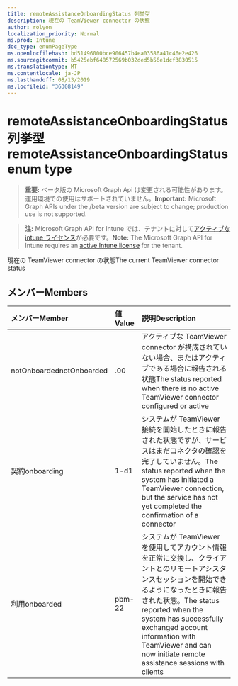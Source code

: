 ```yaml
---
title: remoteAssistanceOnboardingStatus 列挙型
description: 現在の TeamViewer connector の状態
author: rolyon
localization_priority: Normal
ms.prod: Intune
doc_type: enumPageType
ms.openlocfilehash: bd51496000bce906457b4ea03586a41c46e2e426
ms.sourcegitcommit: b5425ebf648572569b032ded5b56e1dcf3830515
ms.translationtype: MT
ms.contentlocale: ja-JP
ms.lasthandoff: 08/13/2019
ms.locfileid: "36308149"
---
```

# <a name="remoteassistanceonboardingstatus-enum-type"></a><span data-ttu-id="464c5-103">remoteAssistanceOnboardingStatus 列挙型</span><span class="sxs-lookup"><span data-stu-id="464c5-103">remoteAssistanceOnboardingStatus enum type</span></span>

> <span data-ttu-id="464c5-104">**重要:** ベータ版の Microsoft Graph Api は変更される可能性があります。運用環境での使用はサポートされていません。</span><span class="sxs-lookup"><span data-stu-id="464c5-104">**Important:** Microsoft Graph APIs under the /beta version are subject to change; production use is not supported.</span></span>

> <span data-ttu-id="464c5-105">**注:** Microsoft Graph API for Intune では、テナントに対して[アクティブな intune ライセンス](https://go.microsoft.com/fwlink/?linkid=839381)が必要です。</span><span class="sxs-lookup"><span data-stu-id="464c5-105">**Note:** The Microsoft Graph API for Intune requires an [active Intune license](https://go.microsoft.com/fwlink/?linkid=839381) for the tenant.</span></span>

<span data-ttu-id="464c5-106">現在の TeamViewer connector の状態</span><span class="sxs-lookup"><span data-stu-id="464c5-106">The current TeamViewer connector status</span></span>

## <a name="members"></a><span data-ttu-id="464c5-107">メンバー</span><span class="sxs-lookup"><span data-stu-id="464c5-107">Members</span></span>
|<span data-ttu-id="464c5-108">メンバー</span><span class="sxs-lookup"><span data-stu-id="464c5-108">Member</span></span>|<span data-ttu-id="464c5-109">値</span><span class="sxs-lookup"><span data-stu-id="464c5-109">Value</span></span>|<span data-ttu-id="464c5-110">説明</span><span class="sxs-lookup"><span data-stu-id="464c5-110">Description</span></span>|
|:---|:---|:---|
|<span data-ttu-id="464c5-111">notOnboarded</span><span class="sxs-lookup"><span data-stu-id="464c5-111">notOnboarded</span></span>|<span data-ttu-id="464c5-112">.0</span><span class="sxs-lookup"><span data-stu-id="464c5-112">0</span></span>|<span data-ttu-id="464c5-113">アクティブな TeamViewer connector が構成されていない場合、またはアクティブである場合に報告される状態</span><span class="sxs-lookup"><span data-stu-id="464c5-113">The status reported when there is no active TeamViewer connector configured or active</span></span>|
|<span data-ttu-id="464c5-114">契約</span><span class="sxs-lookup"><span data-stu-id="464c5-114">onboarding</span></span>|<span data-ttu-id="464c5-115">1-d</span><span class="sxs-lookup"><span data-stu-id="464c5-115">1</span></span>|<span data-ttu-id="464c5-116">システムが TeamViewer 接続を開始したときに報告された状態ですが、サービスはまだコネクタの確認を完了していません。</span><span class="sxs-lookup"><span data-stu-id="464c5-116">The status reported when the system has initiated a TeamViewer connection, but the service has not yet completed the confirmation of a connector</span></span>|
|<span data-ttu-id="464c5-117">利用</span><span class="sxs-lookup"><span data-stu-id="464c5-117">onboarded</span></span>|<span data-ttu-id="464c5-118">pbm-2</span><span class="sxs-lookup"><span data-stu-id="464c5-118">2</span></span>|<span data-ttu-id="464c5-119">システムが TeamViewer を使用してアカウント情報を正常に交換し、クライアントとのリモートアシスタンスセッションを開始できるようになったときに報告された状態。</span><span class="sxs-lookup"><span data-stu-id="464c5-119">The status reported when the system has successfully exchanged account information with TeamViewer and can now initiate remote assistance sessions with clients</span></span>|



